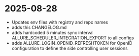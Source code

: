 # 2025-08-28

- Updates env files with registry and repo names
- adds this CHANGELOG.md
- adds hardcoded 5 minutes sync interval ALLURE_SCHEDULER_INTEGRATION_EXPORT to all configs
- adds ALLURE_LOGIN_OPENID_REFRESHTOKEN for OpenID configuration to define the side controlling user sessions